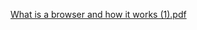 [What is a browser and how it works (1).pdf](https://github.com/marina-jpg/technical-writer6/files/12274204/What.is.a.browser.and.how.it.works.1.pdf)
